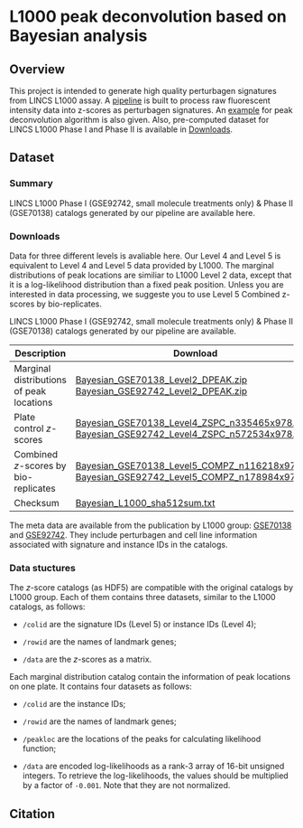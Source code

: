 # L1000 peak deconvolution based on Bayesian analysis

## Overview
This project is intended to generate high quality perturbagen signatures from LINCS L1000 assay. A [pipeline](/pipeline) is built to process raw fluorescent intensity data into z-scores as perturbagen signatures. An [example](/example) for peak deconvolution algorithm is also given. Also, pre-computed dataset for LINCS L1000 Phase I and Phase II is available in [Downloads](#Downloads).
 

## Dataset
### Summary
LINCS L1000 Phase I (GSE92742, small molecule treatments only) & Phase II (GSE70138) catalogs generated by our pipeline are available here. 
### Downloads
Data for three different levels is avaliable here. Our Level 4 and Level 5 is equivalent to Level 4 and Level 5 data provided by L1000. The marginal distributions of peak locations are similiar to L1000 Level 2 data, except that it is a log-likelihood distribution than a fixed peak position.
Unless you are interested in data processing, we suggeste you to use Level 5 Combined z-scores by bio-replicates.

LINCS L1000 Phase I (GSE92742, small molecule treatments only) & Phase II (GSE70138) catalogs generated by our pipeline are available. 

| Description                               | Download                                      |
| ----------------------------------------- | --------------------------------------------- |
| Marginal distributions of peak locations  | [Bayesian_GSE70138_Level2_DPEAK.zip](http://callisto.astro.columbia.edu/files/L1000/Bayesian_GSE70138_Level2_DPEAK.zip)<br>[Bayesian_GSE92742_Level2_DPEAK.zip](http://callisto.astro.columbia.edu/files/L1000/Bayesian_GSE92742_Level2_DPEAK.zip)|
| Plate control *z*-scores                  | [Bayesian_GSE70138_Level4_ZSPC_n335465x978.h5](http://callisto.astro.columbia.edu/files/L1000/Bayesian_GSE70138_Level4_ZSPC_n335465x978.h5)<br>[Bayesian_GSE92742_Level4_ZSPC_n572534x978.h5](http://callisto.astro.columbia.edu/files/L1000/Bayesian_GSE92742_Level4_ZSPC_n572534x978.h5)|
| Combined *z*-scores by bio-replicates     | [Bayesian_GSE70138_Level5_COMPZ_n116218x978.h5](http://callisto.astro.columbia.edu/files/L1000/Bayesian_GSE70138_Level5_COMPZ_n116218x978.h5)<br>[Bayesian_GSE92742_Level5_COMPZ_n178984x978.h5](http://callisto.astro.columbia.edu/files/L1000/Bayesian_GSE92742_Level5_COMPZ_n178984x978.h5)|
| Checksum                                  | [Bayesian_L1000_sha512sum.txt](http://callisto.astro.columbia.edu/files/L1000/Bayesian_L1000_sha512sum.txt)|

The meta data are available from the publication by L1000 group: [GSE70138](https://www.ncbi.nlm.nih.gov/geo/query/acc.cgi?acc=GSE70138) and [GSE92742](https://www.ncbi.nlm.nih.gov/geo/query/acc.cgi?acc=GSE92742). They include perturbagen and cell line information associated with signature and instance IDs in the catalogs.

### Data stuctures

The *z*-score catalogs (as HDF5) are compatible with the original catalogs by L1000 group. Each of them contains three datasets, similar to the L1000 catalogs, as follows:

* `/colid` are the signature IDs (Level 5) or instance IDs (Level 4);

* `/rowid` are the names of landmark genes;

* `/data` are the *z*-scores as a matrix.

Each marginal distribution catalog contain the information of peak locations on one plate. It contains four datasets as follows:

* `/colid` are the instance IDs;

* `/rowid` are the names of landmark genes;

* `/peakloc` are the locations of the peaks for calculating likelihood function;

* `/data` are encoded log-likelihoods as a rank-3 array of 16-bit unsigned integers. To retrieve the log-likelihoods, the values should be multiplied by a factor of `-0.001`. Note that they are not normalized. 

## Citation
